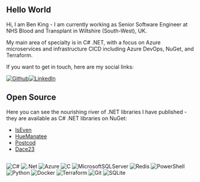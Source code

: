 ## Hello World

Hi, I am Ben King - I am currently working as Senior Software Engineer at NHS Blood and Transplant in Wiltshire (South-West), UK.

My main area of specialty is in C# .NET, with a focus on Azure microservices and infrastructure CICD including Azure DevOps, NuGet, and Terraform.

If you want to get in touch, here are my social links:

<p>

<a href="https://github.com/benjlet" target="_blank"><img alt="Github" src="https://img.shields.io/badge/github-%23121011.svg?style=for-the-badge&logo=github&logoColor=white" /></a><a href="https://www.linkedin.com/in/ben-king-3775541b1" target="_blank"><img alt="LinkedIn" src="https://img.shields.io/badge/linkedin-%230077B5.svg?style=for-the-badge&logo=linkedin&logoColor=white" /></a>

</p>

## Open Source

Here you can see the nourishing river of .NET libraries I have published - they are available as C# .NET libraries on NuGet:

- [IsEven](https://www.nuget.org/packages/IsEven)
- [HueManatee](https://www.nuget.org/packages/HueManatee)
- [Postcod](https://www.nuget.org/packages/Postcod)
- [Dace23](https://www.nuget.org/packages/Dace23)

##

![C#](https://img.shields.io/badge/c%23-%23239120.svg?style=for-the-badge&logo=c-sharp&logoColor=white)
![.Net](https://img.shields.io/badge/.NET-5C2D91?style=for-the-badge&logo=.net&logoColor=white)
![Azure](https://img.shields.io/badge/azure-%230072C6.svg?style=for-the-badge&logo=microsoftazure&logoColor=white)
![C](https://img.shields.io/badge/c-%2300599C.svg?style=for-the-badge&logo=c&logoColor=white)
![MicrosoftSQLServer](https://img.shields.io/badge/Microsoft%20SQL%20Server-CC2927?style=for-the-badge&logo=microsoft%20sql%20server&logoColor=white)
![Redis](https://img.shields.io/badge/redis-%23DD0031.svg?style=for-the-badge&logo=redis&logoColor=white)
![PowerShell](https://img.shields.io/badge/PowerShell-%235391FE.svg?style=for-the-badge&logo=powershell&logoColor=white)
![Python](https://img.shields.io/badge/python-3670A0?style=for-the-badge&logo=python&logoColor=ffdd54)
![Docker](https://img.shields.io/badge/docker-%230db7ed.svg?style=for-the-badge&logo=docker&logoColor=white)
![Terraform](https://img.shields.io/badge/terraform-%235835CC.svg?style=for-the-badge&logo=terraform&logoColor=white)
![Git](https://img.shields.io/badge/git-%23F05033.svg?style=for-the-badge&logo=git&logoColor=white)
![SQLite](https://img.shields.io/badge/sqlite-%2307405e.svg?style=for-the-badge&logo=sqlite&logoColor=white)
